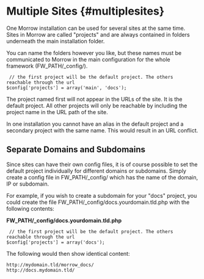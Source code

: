 Multiple Sites {#multiplesites}
=============================

One Morrow installation can be used for several sites at the same time. Sites in Morrow are called "projects" and are always contained in folders underneath the main installation folder.

You can name the folders however you like, but these names must be communicated to Morrow in the main configuration for the whole framework (FW_PATH/_config/).

~~~{.php}
 // the first project will be the default project. The others reachable through the url
$config['projects'] = array('main', 'docs');
~~~

The project named first will not appear in the URLs of the site. It is the default project. All other projects will only be reachable by including the project name in the URL path of the site.

In one installation you cannot have an alias in the default project and a secondary project with the same name. This would result in an URL conflict.


Separate Domains and Subdomains
--------------------------------

Since sites can have their own config files, it is of course possible to set the default project individually for different domains or subdomains. Simply create a config file in FW_PATH/_config/ which has the name of the domain, IP or subdomain.

For example, if you wish to create a subdomain for your "docs" project, you could create the file FW_PATH/_config/docs.yourdomain.tld.php with the following contents:

**FW_PATH/_config/docs.yourdomain.tld.php**

~~~{.php}
 // the first project will be the default project. The others reachable through the url
$config['projects'] = array('docs');
~~~

The following would then show identical content:

~~~
http://mydomain.tld/morrow_docs/
http://docs.mydomain.tld/
~~~
